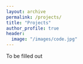 ```yaml
---
layout: archive
permalink: /projects/
title: "Projects"
author_profile: true
header:
  image: "/images/code.jpg"
---
```

To be filled out
